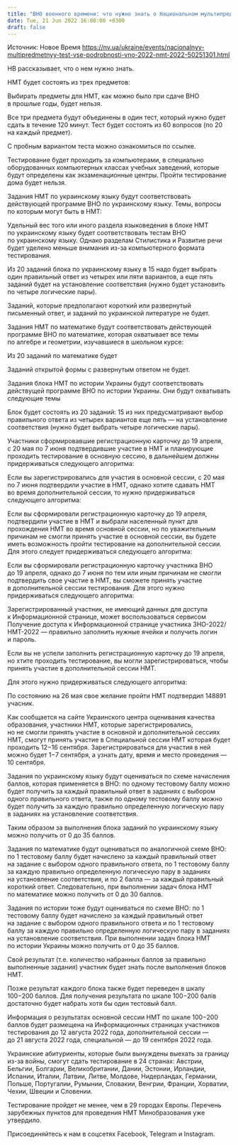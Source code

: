 ```yaml
---
title: "ВНО военного времени: что нужно знать о Национальном мультипредметном тесте"
date: Tue, 21 Jun 2022 16:08:00 +0300
draft: false
---
```

Источник: Новое Время https://nv.ua/ukraine/events/nacionalnyy-multipredmetnyy-test-vse-podrobnosti-vno-2022-nmt-2022-50251301.html


НВ рассказывает, что о нем нужно знать.

НМТ будет состоять из трех предметов:

Выбирать предметы для НМТ, как можно было при сдаче ВНО в прошлые годы, будет нельзя.

Все три предмета будут объединены в один тест, который нужно будет сдать в течение 120 минут. Тест будет состоять из 60 вопросов (по 20 на каждый предмет).

С пробным вариантом теста можно ознакомиться по ссылке.

Тестирование будет проходить за компьютерами, в специально оборудованных компьютерных классах учебных заведений, которые будут определены как экзаменационные центры. Пройти тестирование дома будет нельзя.

Задания НМТ по украинскому языку будут соответствовать действующей программе ВНО по украинскому языку. Темы, вопросы по которым могут быть в НМТ:

Удельный вес того или иного раздела языковедения в блоке НМТ по украинскому языку будет соответствовать тестам ВНО по украинскому языку. Однако разделам Стилистика и Развитие речи будет уделено меньше внимания из-за компьютерного формата тестирования.

Из 20 заданий блока по украинскому языку в 15 надо будет выбрать один правильный ответ из четырех или пяти вариантов, а еще пять заданий будет на установление соответствия (нужно будет установить по четыре логические пары).

Заданий, которые предполагают короткий или развернутый письменный ответ, и заданий по украинской литературе не будет.

Задания НМТ по математике будут соответствовать действующей программе ВНО по математике, которая охватывает все темы по алгебре и геометрии, изучавшиеся в школьном курсе:

Из 20 заданий по математике будет

Заданий открытой формы с развернутым ответом не будет.

Задания блока НМТ по истории Украины будут соответствовать действущей программе ВНО по истории Украины. Они будут охватывать следующие темы

Блок будет состоять из 20 заданий: 15 из них предусматривают выбор правильного ответа из четырех вариантов еще пять — на установление соответствия (нужно будет выбрать четыре логические пары).

Участники сформировавшие регистрационную карточку до 19 апреля, с 20 мая по 7 июня подтвердившие участие в НМТ и планирующие проходить тестирование в основную сессию, в дальнейшем должны придерживаться следующего алгоритма:

Если вы зарегистрировались для участия в основной сессии, с 20 мая по 7 июня подтвердили участие в НМТ, однако хотите сдавать НМТ во время дополнительной сессии, то нужно придерживаться следующего алгоритма:

Если вы сформировали регистрационную карточку до 19 апреля, подтвердили участие в НМТ и выбрали населенный пункт для прохождения НМТ во время основной сессии, но по уважительным причинам не смогли принять участие в основной сессии, вы будете иметь возможность пройти тестирование на дополнительной сессии. Для этого следует придерживаться следующего алгоритма:

Если вы сформировали регистрационную карточку участника ВНО до 19 апреля, однако до 7 июня по тем или иным причинам не смогли подтвердить свое участие в НМТ, вы сможете принять участие в дополнительной сессии тестирования. Для этого нужно придерживаться следующего алгоритма:

Зарегистрированный участник, не имеющий данных для доступа к Информационной странице, может воспользоваться сервисом Получение доступа к Информационной странице участника ЗНО-2022/НМТ-2022 — правильно заполнить нужные ячейки и получить логин и пароль.

Если вы не успели заполнить регистрационную карточку до 19 апреля, но хтите проходить тестирование, вы могли зарегистрироваться, чтобы принять участие в дополнительной сессии НМТ.

Для этого нужно придерживаться следующего алгоритма:

По состоянию на 26 мая свое желание пройти НМТ подтвердил 148891 учасник.

Как сообщается на сайте Украинского центра оценивания качества образования, участники НМТ, которые зарегистрировались, но не смогли принять участие в основной и дополнительной сессиях НМТ, смогут принять участие в Специальной сессии НМТ которая будет проходить 12−16 сентября. Зарегистрироваться для участия в ней можно будет 1−7 сентября, а узнать дату, время и место проведения — 10 сентября.

 Задания по украинскому языку будут оцениваться по схеме начисления баллов, которая применяется в ВНО: по одному тестовому баллу можно будет получить за каждый правильный ответ в заданиях с выбором одного правильного ответа, также по одному тестовому баллу можно будет получить за каждую правильно определенную логическую пару в заданиях на установление соответствия.

Таким образом за выполнения блока заданий по украинскому языку можно получить от 0 до 35 баллов.

Задания по математике будут оцениваться по аналогичной схеме ВНО: по 1 тестовому баллу будет начислено за каждый правильный ответ на задание с выбором одного правильного ответа, по 1 тестовому баллу за каждую правильно определенную логическую пару в заданиях на установление соответствия, и по 2 балла — за каждый правильный короткий ответ. Следовательно, при выполнении задач блока НМТ по математике можно получить от 0 до 30 баллов.

Задания по истории тоже будут оцениваться по схеме ВНО: по 1 тестовому баллу будет начислено за каждый правильный ответ на задание с выбором одного правильного ответа и по 1 тестовому баллу за каждую правильно определенную логическую пару в заданиях на установление соответствия. При выполнении задач блока НМТ по истории Украины можно получить от 0 до 35 баллов.

Свой результат (т.е. количество набранных баллов за правильно выполненные задания) участник будет знать после выполнения блоков НМТ.

Позже результат каждого блока также будет переведен в шкалу 100−200 баллов. Для получения результата по шкале 100−200 балів достаточно будет набрать хотя бы один тестовый балл.

Информация о результатах основной сессии НМТ по шкале 100−200 баллов будет размещена на Информационных страницах участников тестирования до 12 августа 2022 года, дополнительной сессии — до 21 августа 2022 года, специальной — до 19 сентября 2022 года.

Украинские абитуриенты, которые были вынуждены выехать за границу из-за войны, смогут сдать тестирование в 24 странах: Австрии, Бельгии, Болгарии, Великобритании, Дании, Эстонии, Ирландии, Испании, Италии, Латвии, Литве, Молдове, Нидерландах, Германии, Польше, Португалии, Румынии, Словакии, Венгрии, Франции, Хорватии, Чехии, Швеции и Словении.

Тестирование пройдет не менее, чем в 29 городах Европы. Перечень зарубежных пунктов для проведения НМТ Минобразования уже утвердило.

Присоединяйтесь к нам в соцсетях Facebook, Telegram и Instagram.
